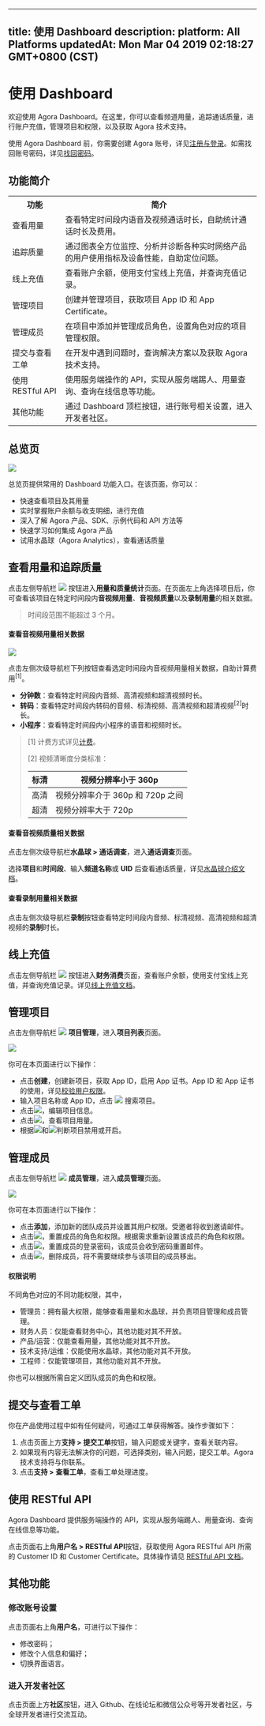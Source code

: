 
---
title: 使用 Dashboard
description: 
platform: All Platforms
updatedAt: Mon Mar 04 2019 02:18:27 GMT+0800 (CST)
---
# 使用 Dashboard
欢迎使用 Agora Dashboard。在这里，你可以查看频道用量，追踪通话质量，进行账户充值，管理项目和权限，以及获取 Agora 技术支持。

使用 Agora Dashboard 前，你需要创建 Agora 账号，详见[注册与登录](../../cn/Agora%20Platform/sign_in_and_sign_up.md)。如需找回账号密码，详见[找回密码](../../cn/Agora%20Platform/sign_in_and_sign_up.md)。

## 功能简介

<table>
<tr>
<th>功能</th>
<th>简介</th>
</tr>
<tr>
<td>查看用量</td>
<td>查看特定时间段内语音及视频通话时长，自助统计通话时长及费用。</td>
</tr>
<tr>
<td>追踪质量</td>
<td>通过图表全方位监控、分析并诊断各种实时网络产品的用户使用指标及设备性能，自助定位问题。</td>
</tr>
<tr>
<td>线上充值</td>
<td>查看账户余额，使用支付宝线上充值，并查询充值记录。</td>
</tr>
<tr>
<td>管理项目</td>
<td>创建并管理项目，获取项目 App ID 和 App Certificate。</td>
</tr>
<tr>
<td>管理成员</td>
<td>在项目中添加并管理成员角色，设置角色对应的项目管理权限。</td>
</tr>
<tr>
<td>提交与查看工单</td>
<td>在开发中遇到问题时，查询解决方案以及获取 Agora 技术支持。</td>
</tr>
<tr>
<td>使用 RESTful API</td>
<td>使用服务端操作的 API，实现从服务端踢人、用量查询、查询在线信息等功能。</td>
</tr>
<tr>
<td>其他功能</td>
<td>通过 Dashboard 顶栏按钮，进行账号相关设置，进入开发者社区。</td>
</tr>
</table>

## 总览页
![](https://web-cdn.agora.io/docs-files/1551665804009)

总览页提供常用的 Dashboard 功能入口。在该页面，你可以：

- 快速查看项目及其用量
- 实时掌握账户余额与收支明细，进行充值
- 深入了解 Agora 产品、SDK、示例代码和 API 方法等
- 快速学习如何集成 Agora 产品
- 试用水晶球（Agora Analytics），查看通话质量

## 查看用量和追踪质量

点击左侧导航栏 ![](https://web-cdn.agora.io/docs-files/1551250582235) 按钮进入**用量和质量统计**页面。在页面左上角选择项目后，你可查看该项目在特定时间段内**音视频用量**、**音视频质量**以及**录制用量**的相关数据。

> 时间段范围不能超过 3 个月。

#### 查看音视频用量相关数据

![](https://web-cdn.agora.io/docs-files/1551462045419)

点击左侧次级导航栏下列按钮查看选定时间段内音视频用量相关数据，自助计算费用<sup>[1]</sup>。

- **分钟数**：查看特定时间段内音频、高清视频和超清视频时长。
- **转码**：查看特定时间段内转码的音频、标清视频、高清视频和超清视频<sup>[2]</sup>时长。
- **小程序**：查看特定时间段内小程序的语音和视频时长。

> [1] 计费方式详见[计费](https://docs.agora.io/cn/Agora%20Platform/billing_faq)。
>
> [2] 视频清晰度分类标准：
>
> | 标清 | 视频分辨率小于 360p              |
> |------|----------------------------------|
> | 高清 | 视频分辨率介于 360p 和 720p 之间 |
> | 超清 | 视频分辨率大于 720p              |

#### 查看音视频质量相关数据

点击左侧次级导航栏**水晶球 > 通话调查**，进入**通话调查**页面。

选择**项目**和**时间段**、输入**频道名称**或 **UID** 后查看通话质量，详见[水晶球介绍文档](../../cn/Agora%20Platform/aa_guide.md)。

#### 查看录制用量相关数据

点击左侧次级导航栏**录制**按钮查看特定时间段内音频、标清视频、高清视频和超清视频的**录制**时长。

## 线上充值

点击左侧导航栏 ![](https://web-cdn.agora.io/docs-files/1551350477096) 按钮进入**财务消费**页面，查看账户余额，使用支付宝线上充值，并查询充值记录。详见[线上充值文档](../../cn/Agora%20Platform/online_payment.md)。

## 管理项目

点击左侧导航栏 ![](https://web-cdn.agora.io/docs-files/1551254998344) **项目管理**，进入**项目列表**页面。

![](https://web-cdn.agora.io/docs-files/1551255094137)

你可在本页面进行以下操作：

- 点击**创建**，创建新项目，获取 App ID，启用 App 证书。App ID 和 App 证书的使用，详见[校验用户权限](../../cn/Interactive%20Broadcast/token.md)。
- 输入项目名称或 App ID，点击 ![](https://web-cdn.agora.io/docs-files/1551255111208) 搜索项目。
- 点击![](https://web-cdn.agora.io/docs-files/1551255135678)，编辑项目信息。
- 点击![](https://web-cdn.agora.io/docs-files/1551255151708)，查看项目用量。
- 根据![](https://web-cdn.agora.io/docs-files/1551255188685)和![](https://web-cdn.agora.io/docs-files/1551258332165)判断项目禁用或开启。

## 管理成员

点击左侧导航栏 ![](https://web-cdn.agora.io/docs-files/1551255228096) **成员管理**，进入**成员管理**页面。

![](https://web-cdn.agora.io/docs-files/1551255291707)

你可在本页面进行以下操作：

- 点击**添加**，添加新的团队成员并设置其用户权限。受邀者将收到邀请邮件。
- 点击![](https://web-cdn.agora.io/docs-files/1551255422216)，重置成员的角色和权限。根据需求重新设置该成员的角色和权限。
- 点击![](https://web-cdn.agora.io/docs-files/1551255494008)，重置成员的登录密码，该成员会收到密码重置邮件。
- 点击![](https://web-cdn.agora.io/docs-files/1551255516590)，删除成员，将不需要继续参与该项目的成员移出。

#### 权限说明

不同角色对应的不同功能权限，其中，

- 管理员：拥有最大权限，能够查看用量和水晶球，并负责项目管理和成员管理。
- 财务人员：仅能查看财务中心，其他功能对其不开放。
- 产品/运营：仅能查看用量，其他功能对其不开放。
- 技术支持/运维：仅能使用水晶球，其他功能对其不开放。
- 工程师：仅能管理项目，其他功能对其不开放。

你也可以根据所需自定义团队成员的角色和权限。

## 提交与查看工单

你在产品使用过程中如有任何疑问，可通过工单获得解答。操作步骤如下：

1. 点击页面上方**支持 > 提交工单**按钮，输入问题或关键字，查看关联内容。
2. 如果现有内容无法解决你的问题，可选择类别，输入问题，提交工单。Agora 技术支持将与你联系。
3. 点击**支持 > 查看工单**，查看工单处理进度。


## 使用 RESTful API

Agora Dashboard 提供服务端操作的 API，实现从服务端踢人、用量查询、查询在线信息等功能。

点击页面右上角**用户名 > RESTful API**按钮，获取使用 Agora RESTful API 所需的 Customer ID 和 Customer Certificate。具体操作请见 [RESTful API 文档](../../cn/Agora%20Platform/dashboard_restful_live.md)。

## 其他功能

### 修改账号设置

点击页面右上角**用户名**，可进行以下操作：
* 修改密码；
* 修改个人信息和偏好；
* 切换界面语言。

### 进入开发者社区

点击页面上方**社区**按钮，进入 Github、在线论坛和微信公众号等开发者社区，与全球开发者进行交流互动。
